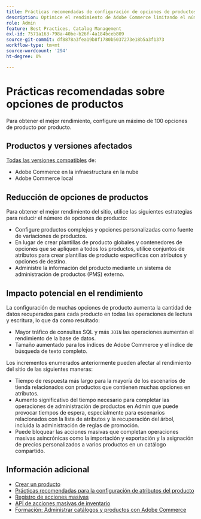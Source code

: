 ```yaml
---
title: Prácticas recomendadas de configuración de opciones de productos
description: Optimice el rendimiento de Adobe Commerce limitando el número de opciones de producto.
role: Admin
feature: Best Practices, Catalog Management
exl-id: 7571a163-798a-40be-b26f-4a184bceb809
source-git-commit: df8878a3fea19b8f1780b5037273e18b5a3f1373
workflow-type: tm+mt
source-wordcount: '294'
ht-degree: 0%

---
```


# Prácticas recomendadas sobre opciones de productos

Para obtener el mejor rendimiento, configure un máximo de 100 opciones de producto por producto.

## Productos y versiones afectados

[Todas las versiones compatibles](../../../release/versions.md) de:

- Adobe Commerce en la infraestructura en la nube
- Adobe Commerce local

## Reducción de opciones de productos

Para obtener el mejor rendimiento del sitio, utilice las siguientes estrategias para reducir el número de opciones de producto:

- Configure productos complejos y opciones personalizadas como fuente de variaciones de productos.
- En lugar de crear plantillas de producto globales y contenedores de opciones que se apliquen a todos los productos, utilice conjuntos de atributos para crear plantillas de producto específicas con atributos y opciones de destino.
- Administre la información del producto mediante un sistema de administración de productos (PMS) externo.

## Impacto potencial en el rendimiento

La configuración de muchas opciones de producto aumenta la cantidad de datos recuperados para cada producto en todas las operaciones de lectura y escritura, lo que da como resultado:

- Mayor tráfico de consultas SQL y más `JOIN` las operaciones aumentan el rendimiento de la base de datos.
- Tamaño aumentado para los índices de Adobe Commerce y el índice de búsqueda de texto completo.

Los incrementos enumerados anteriormente pueden afectar al rendimiento del sitio de las siguientes maneras:

- Tiempo de respuesta más largo para la mayoría de los escenarios de tienda relacionados con productos que contienen muchas opciones en atributos.
- Aumento significativo del tiempo necesario para completar las operaciones de administración de productos en Admin que puede provocar tiempos de espera, especialmente para escenarios relacionados con la lista de atributos y la recuperación del árbol, incluida la administración de reglas de promoción.
- Puede bloquear las acciones masivas que completan operaciones masivas asincrónicas como la importación y exportación y la asignación de precios personalizados a varios productos en un catálogo compartido.

## Información adicional

- [Crear un producto](https://experienceleague.adobe.com/docs/commerce-admin/catalog/products/product-create.html)
- [Prácticas recomendadas para la configuración de atributos del producto](product-attributes-and-options.md)
- [Registro de acciones masivas](https://docs.magento.com/user-guide/system/action-log-bulk-actions.html)
- [API de acciones masivas de inventario](https://developer.adobe.com/commerce/webapi/rest/inventory/bulk-inventory/)
- [Formación: Administrar catálogos y productos con Adobe Commerce](https://learning.adobe.com/catalog/adobe_commerce/cours000000000098643.html)
